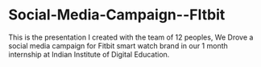 # Social-Media-Campaign--FItbit
This is the presentation I created with the team of 12 peoples, We Drove a social media campaign for Fitbit smart watch brand in our 1 month internship at Indian Institute of Digital Education.
